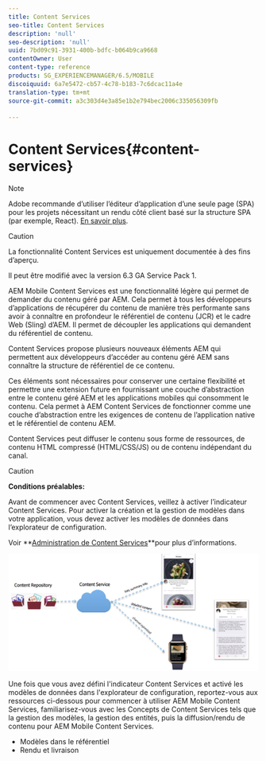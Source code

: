 ```yaml
---
title: Content Services
seo-title: Content Services
description: 'null'
seo-description: 'null'
uuid: 7bd09c91-3931-400b-bdfc-b064b9ca9668
contentOwner: User
content-type: reference
products: SG_EXPERIENCEMANAGER/6.5/MOBILE
discoiquuid: 6a7e5472-cb57-4c78-b183-7c6dcac11a4e
translation-type: tm+mt
source-git-commit: a3c303d4e3a85e1b2e794bec2006c335056309fb

---
```



# Content Services{#content-services}

>[!NOTE]
>
>Adobe recommande d’utiliser l’éditeur d’application d’une seule page (SPA) pour les projets nécessitant un rendu côté client basé sur la structure SPA (par exemple, React). [En savoir plus](/help/sites-developing/spa-overview.md).

>[!CAUTION]
>
>La fonctionnalité Content Services est uniquement documentée à des fins d’aperçu.
>
>Il peut être modifié avec la version 6.3 GA Service Pack 1.

AEM Mobile Content Services est une fonctionnalité légère qui permet de demander du contenu géré par AEM. Cela permet à tous les développeurs d’applications de récupérer du contenu de manière très performante sans avoir à connaître en profondeur le référentiel de contenu (JCR) et le cadre Web (Sling) d’AEM. Il permet de découpler les applications qui demandent du référentiel de contenu.

Content Services propose plusieurs nouveaux éléments AEM qui permettent aux développeurs d’accéder au contenu géré AEM sans connaître la structure de référentiel de ce contenu.

Ces éléments sont nécessaires pour conserver une certaine flexibilité et permettre une extension future en fournissant une couche d’abstraction entre le contenu géré AEM et les applications mobiles qui consomment le contenu. Cela permet à AEM Content Services de fonctionner comme une couche d’abstraction entre les exigences de contenu de l’application native et le référentiel de contenu AEM.

Content Services peut diffuser le contenu sous forme de ressources, de contenu HTML compressé (HTML/CSS/JS) ou de contenu indépendant du canal.

>[!CAUTION]
>
>**Conditions préalables:**
>
>Avant de commencer avec Content Services, veillez à activer l’indicateur Content Services. Pour activer la création et la gestion de modèles dans votre application, vous devez activer les modèles de données dans l’explorateur de configuration.
>
>Voir **[Administration de Content Services](/help/mobile/developing-content-services.md)**pour plus d’informations.

![chlimage_1-143](assets/chlimage_1-143.png)

Une fois que vous avez défini l&#39;indicateur Content Services et activé les modèles de données dans l&#39;explorateur de configuration, reportez-vous aux ressources ci-dessous pour commencer à utiliser AEM Mobile Content Services, familiarisez-vous avec les Concepts de Content Services tels que la gestion des modèles, la gestion des entités, puis la diffusion/rendu de contenu pour AEM Mobile Content Services.

* Modèles dans le référentiel
* Rendu et livraison


